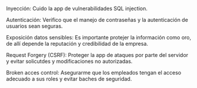 Inyección: Cuido la app de vulnerabilidades SQL injection.

Autenticación: Verifico que el manejo de contraseñas y la autenticación de usuarios sean seguras.

Exposición datos sensibles: Es importante protejer la información como oro, de allí depende la reputación y credibilidad de la empresa.

Request Forgery (CSRF): Proteger la app de ataques por parte del servidor y evitar solicutdes y modificaciones no autorizadas.

Broken acces control: Asegurarme que los empleados tengan el acceso adecuado a sus roles y evitar baches de seguridad.